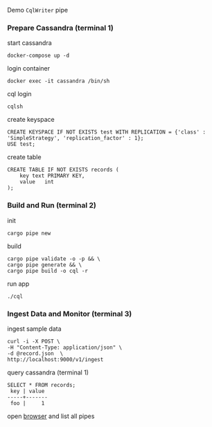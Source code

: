 Demo `CqlWriter` pipe
### Prepare Cassandra (terminal 1)
start cassandra
```
docker-compose up -d
```
login container
```
docker exec -it cassandra /bin/sh
```
cql login
```
cqlsh
```
create keyspace
```
CREATE KEYSPACE IF NOT EXISTS test WITH REPLICATION = {'class' : 'SimpleStrategy', 'replication_factor' : 1};
USE test;
```
create table
```
CREATE TABLE IF NOT EXISTS records (
    key text PRIMARY KEY,
    value   int
);
```
### Build and Run (terminal 2)
init
```
cargo pipe new
```
build 
```
cargo pipe validate -o -p && \
cargo pipe generate && \
cargo pipe build -o cql -r
```
run app
```
./cql
```
### Ingest Data and Monitor (terminal 3)
ingest sample data
```
curl -i -X POST \
-H "Content-Type: application/json" \
-d @record.json  \
http://localhost:9000/v1/ingest
```
query cassandra (terminal 1)
```
SELECT * FROM records;
 key | value
-----+-------
 foo |     1
```
open [browser](http://localhost:8000/v1/pipe) and list all pipes